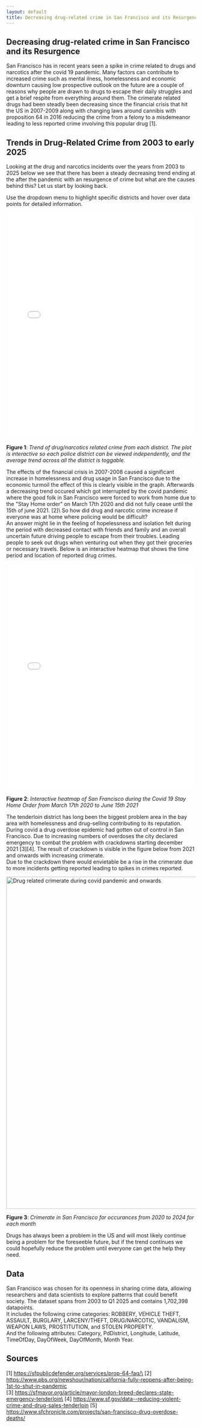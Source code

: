 ```yaml
---
layout: default
title: Decreasing drug-related crime in San Francisco and its Resurgence
---
```


## Decreasing drug-related crime in San Francisco and its Resurgence

San Francisco has in recent years seen a spike in crime related to drugs and narcotics after the covid 19 pandemic. Many factors can contribute to increased crime such as mental ilness, homelessness and economic downturn causing low prospective outlook on the future are a couple of reasons why people are drawn to drugs to escape their daily struggles and get a brief respite from everything around them. The crimerate related drugs had been steadly been decreasing since the financial crisis that hit the US in 2007-2009 along with changing laws around cannibis with proposition 64 in 2016 reducing the crime from a felony to a misdemeanor leading to less reported crime involving this popular drug [1]. 
## Trends in Drug-Related Crime from 2003 to early 2025

Looking at the drug and narcotics incidents over the years from 2003 to 2025 below we see that there has been a steady decreasing trend ending at the after the pandemic with an resurgence of crime but what are the causes behind this? Let us start by looking back. 
<div class="interactive-viz">
    <!-- <h3>Interactive Exploration of Drug Crimes by District</h3> -->
    <p>Use the dropdown menu to highlight specific districts and hover over data points for detailed information.</p>
    <iframe src="{{ site.baseurl }}/assets/interactive/drug_crimes_trend.html" width="100%" height="600px" frameborder="0"></iframe>
</div>

**Figure 1**: *Trend of drug/narcotics related crime from each district. The plot is interactive so each police district can be viewed independently, and the average trend across all the district is toggable.*

The effects of the financial crisis in 2007-2008 caused a significant increase in homelessness and drug usage in San Francisco due to the economic turmoil the effect of this is clearly visible in the graph. Afterwards a decreasing trend occured which got interrupted by the covid pandemic where the good folk in San Francisco were forced to work from home due to the "Stay Home order" on March 17th 2020 and did not fully cease until the 15th of june 2021. [2]\ 
So how did drug and narcotic crime increase if everyone was at home where policing would be difficult?\
An answer might lie in the feeling of hopelessness and isolation felt during the period with decreased contact with friends and family and an overall uncertain future driving people to escape from their troubles. Leading people to seek out drugs when venturing out when they got their groceries or necessary travels. Below is an interactive heatmap that shows the time period and location of reported drug crimes. 

<div class="interactive-viz">
    <iframe src="{{ site.baseurl }}/assets/interactive/drug_crime_heatmap.html" width="100%" height="600px" frameborder="0"></iframe>
</div>

**Figure 2**: *Interactive heatmap of San Francisco during the Covid 19 Stay Home Order from March 17th 2020 to June 15th 2021*

The tenderloin district has long been the biggest problem area in the bay area with homelessness and drug-selling contributing to its reputation. During covid a drug overdose epidemic had gotten out of control in San Francisco. Due to increasing numbers of overdoses the city declared emergency to combat the problem with crackdowns starting december 2021 [3][4]. The result of crackdown is visible in the figure below from 2021 and onwards with increasing crimerate. \
Due to the crackdown there would envietable be a rise in the crimerate due to more incidents getting reported leading to spikes in crimes reported.

<img src="{{ site.baseurl }}/assets/graphs/occurances_pandemic.png" 
     alt="Drug related crimerate during covid pandemic and onwards" 
     width="880px" 
     class="responsive-image">

**Figure 3**: *Crimerate in San Francisco for occurances from 2020 to 2024 for each month*

Drugs has always been a problem in the US and will most likely continue being a problem for the foreseeble future, but if the trend continues we could hopefully reduce the problem until everyone can get the help they need. 


## Data
San Francisco was chosen for its openness in sharing crime data, allowing researchers and data scientists to explore patterns that could benefit society. 
The dataset spans from 2003 to Q1 2025 and contains 1,702,398 datapoints. \
It includes the following crime categories: ROBBERY, VEHICLE THEFT, ASSAULT, BURGLARY, LARCENY/THEFT, DRUG/NARCOTIC, VANDALISM, WEAPON LAWS, PROSTITUTION, and STOLEN PROPERTY.\
And the following attributes: Category,	PdDistrict,	Longitude,	Latitude,	TimeOfDay,	DayOfWeek,	DayOfMonth,	Month	Year.

## Sources
[1] https://sfpublicdefender.org/services/prop-64-faq/\
[2] https://www.pbs.org/newshour/nation/california-fully-reopens-after-being-1st-to-shut-in-pandemic  
[3] https://sfmayor.org/article/mayor-london-breed-declares-state-emergency-tenderloin\
[4] https://www.sf.gov/data--reducing-violent-crime-and-drug-sales-tenderloin
[5] https://www.sfchronicle.com/projects/san-francisco-drug-overdose-deaths/


<!-- This visualization was created using data from the San Francisco Police Department's crime incident reports from 2003 to 2025. The analysis focused specifically on incidents categorized as "DRUGS" in the dataset.

*Source: San Francisco Police Department Crime Data*


<div class="interactive-viz">
    <h2>Interactive Exploration of Drug Crimes by District</h2>
    <p>Use the dropdown menu to highlight specific districts and hover over data points for detailed information.</p>
    <iframe src="{{ site.baseurl }}/assets/interactive/drug_crimes_trend.html" width="100%" height="600px" frameborder="0"></iframe>
</div>



**Figure 2**: *Analysis of time patterns in drug-related incidents.*
 -->
